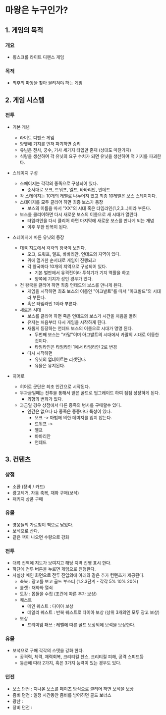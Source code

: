 # 마왕은 누구인가?
## 1. 게임의 목적
### 개요
- 횡스크롤 라이트 디펜스 게임

### 목적
- 최후의 마왕을 찾아 물리쳐야 하는 게임

## 2. 게임 시스템
### 전투
- 기본 개념
  - 라이트 디펜스 게임
  - 양옆에 기지를 먼저 파괴하면 승리
  - 유닌은 전사, 궁수, 기사 세가지 타입만 존재 (상대도 마찬가지)
  - 식량을 생산하여 각 유닛의 요구 수치가 되면 유닛을 생산하여 적 기지를 파괴한다.
 
- 스테이지 구성
  - 스페이지는 각각의 종족으로 구성되어 있다.
    - 순서대로 오크, 드워프, 엘프, 바바리안, 언데드
  - 각 스테이지는 10개의 레벨로 나누어져 있고 최종 10레벨은 보스 스테이지다.
  - 스테이지를 모두 클리어 하면 최종 보스가 등장
    - 보스의 이름을 따서 "XX"의 시대 혹은 타임라인(1,2,3...)이라 부른다.   
  - 보스를 클리어하면 다시 새로운 보스의 이름으로 새 시대가 열린다.
    - 타임라인을 다시 클리어 하면 마지막에 새로운 보스를 만나게 되는 개념
    - 이후 무한 반복이 된다.
 
- 스테이지에 따른 유닛의 등장
  - 대륙 지도에서 각각의 왕국이 보인다.
    - 오크, 드워프, 엘프, 바바리안, 언데드의 지역이 있다.
    - 위에 열거한 순서대로 게임이 진행되고
    - 각 왕국마다 10개의 지역으로 구성되어 있다.
      - 기본 벌판에서 유격전이라 투석기가 기지 역활을 하고
      - 양쪽에 기지가 성인 경우가 있다.
  - 전 왕국을 클리어 하면 최종 언데드의 보스를 만나게 된다.
    - 게임을 시작하면 최초 보스의 이름인 "아크발트"를 따서 "아크발드"의 시대라 부른다.
    - 혹은 타임라인 1이라 부른다.
  - 새로운 시대
    - 보스를 클리어 하면 죽은 언데드의 보스가 시간을 처음을 돌려
    - 유저는 처음부터 다시 게임을 시작하게 된다.
    - 새롭게 등장하는 언데드 보스의 이름으로 시대가 명명 된다.
      - 두번째 보스는 "카말"이며 아그발트의 시대에서 카말의 시대로 이동한것이다.
      - 타임라인은 타임라인 1에서 타임라인 2로 변경 
    - 다시 시작하면 
      - 유닛의 업데이트는 리셋된다.
      - 유물은 유지된다.
  
- 히어로
  - 히어로 군단은 최초 인간으로 시작된다.
  - 무과금일때는 전투을 통해서 얻은 골드로 업그레이드 하여 점점 성장하게 된다.
    - 외형의 변화가 있다.
  - 과금일 경우 상점에서 다른 종족의 병사를 구매할수 있다.
    - 인간은 없으나 타 종족은 종종마다 특성이 있다.
      - 오크 -> 마법에 의한 데미지를 입지 않는다.
      - 드워프 ->
      - 엘프
      - 바바리안
      - 언데드     

## 3. 컨텐츠
### 상점
- 소환 (장비 / 카드)
- 광고제거, 자동 축복, 재화 구매(보석)
- 패키지 상품 구매

### 유물
- 영웅들의 가르침이 책으로 남았다.
- 보석으로 산다.
- 같은 책이 나오면 수량으로 강화

### 전투
- 대륙 전역에 지도가 보여지고 해당 지역 진행 표시 한다.
- 하단에 전투 버튼을 누르면 게임으로 진행한다.
- 사실상 메인 화면으로 전투 진입외에 아래와 같은 추가 컨텐츠가 제공된다.
  - 축복 : 광고를 보고 골드 부스터 (1.2.3단계 - 각각 5% 10% 20%) 
  - 룰렛 : 재화와 열쇠
  - 도감 : 몹들을 수집 (조건에 따른 추가 보상)
  - 퀘스트
    - 메인 퀘스트 : 다이아 보상
    - 데일리 퀘스트 : 반복 퀘스트로 다이아 보상 (상위 3개외엔 모두 광고 보상)  
  - 보상
    - 프리미엄 패쓰 : 레벨에 따른 골드 보상외에 보석을 보상한다.
### 유물
- 보석으로 구매 각각의 스탯을 강화 한다.
  - 공격력, 체력, 체력회복, 크리티컬 챤스, 크리티컬 피해, 공격 스피드등
  - 등급에 따라 2가지, 혹은 3가지 능력이 있는 경우도 있다. 

### 던전
- 보스 던전 : 지나온 보스를 페이즈 방식으로 클리어 하면 보석을 보상
- 좀비 던전 : 일정 시간동안 좀비를 방어하면 골드 보너스
- 광산 :
- 장비 던전 :  






